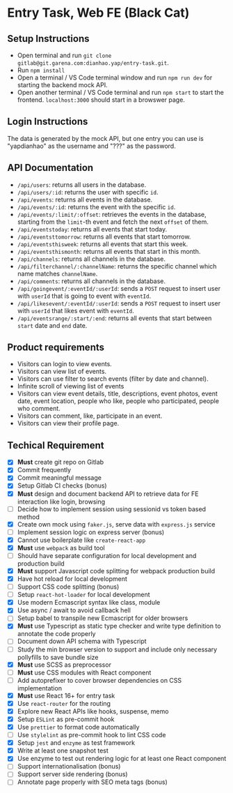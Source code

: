 # Entry Task, Web FE (Black Cat)

## Setup Instructions

- Open terminal and run `git clone gitlab@git.garena.com:dianhao.yap/entry-task.git`.
- Run `npm install`
- Open a terminal / VS Code terminal window and run `npm run dev` for starting the backend mock API.
- Open another terminal / VS Code terminal and run `npm start` to start the frontend. `localhost:3000` should start in a browswer page.

## Login Instructions

The data is generated by the mock API, but one entry you can use is "yapdianhao" as the username and "???" as the password.

## API Documentation

- `/api/users`: returns all users in the database.
- `/api/users/:id`: returns the user with specific `id`.
- `/api/events`: returns all events in the database.
- `/api/events/:id`: returns the event with the specific `id`.
- `/api/events/:limit/:offset`: retrieves the events in the database, starting from the `limit`-th event and fetch the next `offset` of them.
- `/api/eventstoday`: returns all events that start today.
- `/api/eventsttomorrow`: returns all events that start tomorrow.
- `/api/eventsthisweek`: returns all events that start this week.
- `/api/eventsthismonth`: returns all events that start in this month.
- `/api/channels`: returns all channels in the database.
- `/api/filterchannel/:channelName`: returns the specific channel which name matches `channelName`.
- `/api/comments`: returns all channels in the database.
- `/api/goingevent/:eventId/:userId`: sends a `POST` request to insert user with `userId` that is going to event with `eventId`.
- `/api/likesevent/:eventId/:userId`: sends a `POST` request to insert user with `userId` that likes event with `eventId`.
- `/api/eventsrange/:start/:end`: returns all events that start between `start` date and `end` date.

## Product requirements

- Visitors can login to view events.
- Visitors can view list of events.
- Visitors can use filter to search events (filter by date and channel).
- Infinite scroll of viewing list of events
- Visitors can view event details, title, descriptions, event photos, event date, event location, people who like, people who participated, people who comment.
- Visitors can comment, like, participate in an event.
- Visitors can view their profile page.

## Techical Requirement

- [x] **Must** create git repo on Gitlab
- [x] Commit frequently
- [x] Commit meaningful message
- [x] Setup Gitlab CI checks (bonus)
- [x] **Must** design and document backend API to retrieve data for FE interaction like login, browsing
- [ ] Decide how to implement session using sessionid vs token based method
- [x] Create own mock using `faker.js`, serve data with `express.js` service
- [ ] Implement session logic on express server (bonus)
- [x] Cannot use boilerplate like `create-react-app`
- [x] **Must** use `webpack` as build tool
- [ ] Should have separate configuration for local development and production build
- [x] **Must** support Javascript code splitting for webpack production build
- [x] Have hot reload for local development
- [ ] Support CSS code splitting (bonus)
- [ ] Setup `react-hot-loader` for local development
- [x] Use modern Ecmascript syntax like class, module
- [x] Use async / await to avoid callback hell
- [ ] Setup babel to transpile new Ecmascript for older browsers
- [x] **Must** use Typescript as static type checker and write type definition to annotate the code properly
- [ ] Document down API schema with Typescript
- [ ] Study the min browser version to support and include only necessary pollyfills to save bundle size
- [x] **Must** use SCSS as preprocessor
- [ ] **Must** use CSS modules with React component
- [ ] Add autoprefixer to cover browser dependencies on CSS implementation
- [x] **Must** use React 16+ for entry task
- [x] Use `react-router` for the routing
- [x] Explore new React APIs like hooks, suspense, memo
- [x] Setup `ESLint` as pre-commit hook
- [x] Use `prettier` to format code automatically
- [ ] Use `stylelint` as pre-commit hook to lint CSS code
- [x] Setup `jest` and `enzyme` as test framework
- [x] Write at least one snapshot test
- [x] Use enzyme to test out rendering logic for at least one React component
- [ ] Support internationalisation (bonus)
- [ ] Support server side rendering (bonus)
- [ ] Annotate page properly with SEO meta tags (bonus)
